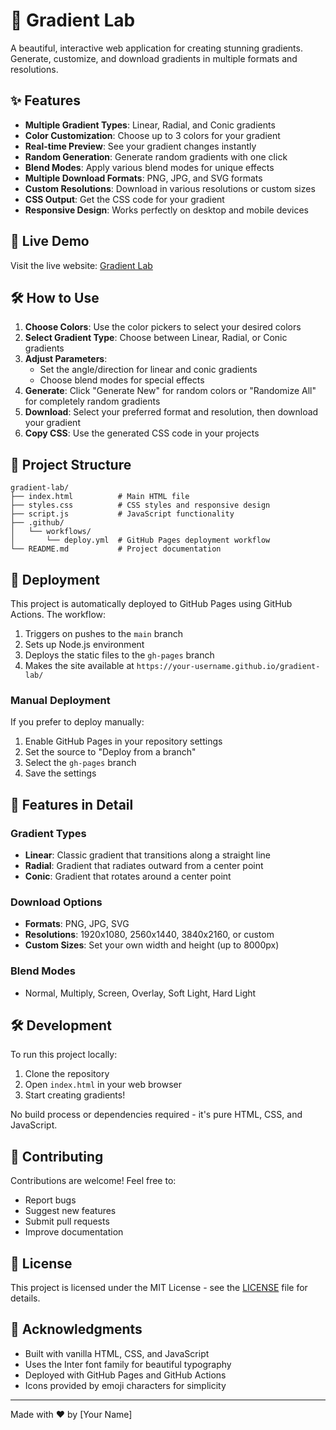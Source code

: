 # 🎨 Gradient Lab

A beautiful, interactive web application for creating stunning gradients. Generate, customize, and download gradients in multiple formats and resolutions.

## ✨ Features

- **Multiple Gradient Types**: Linear, Radial, and Conic gradients
- **Color Customization**: Choose up to 3 colors for your gradient
- **Real-time Preview**: See your gradient changes instantly
- **Random Generation**: Generate random gradients with one click
- **Blend Modes**: Apply various blend modes for unique effects
- **Multiple Download Formats**: PNG, JPG, and SVG formats
- **Custom Resolutions**: Download in various resolutions or custom sizes
- **CSS Output**: Get the CSS code for your gradient
- **Responsive Design**: Works perfectly on desktop and mobile devices

## 🚀 Live Demo

Visit the live website: [Gradient Lab](https://your-username.github.io/gradient-lab/)

## 🛠️ How to Use

1. **Choose Colors**: Use the color pickers to select your desired colors
2. **Select Gradient Type**: Choose between Linear, Radial, or Conic gradients
3. **Adjust Parameters**:
   - Set the angle/direction for linear and conic gradients
   - Choose blend modes for special effects
4. **Generate**: Click "Generate New" for random colors or "Randomize All" for completely random gradients
5. **Download**: Select your preferred format and resolution, then download your gradient
6. **Copy CSS**: Use the generated CSS code in your projects

## 📁 Project Structure

```
gradient-lab/
├── index.html          # Main HTML file
├── styles.css          # CSS styles and responsive design
├── script.js           # JavaScript functionality
├── .github/
│   └── workflows/
│       └── deploy.yml  # GitHub Pages deployment workflow
└── README.md           # Project documentation
```

## 🚀 Deployment

This project is automatically deployed to GitHub Pages using GitHub Actions. The workflow:

1. Triggers on pushes to the `main` branch
2. Sets up Node.js environment
3. Deploys the static files to the `gh-pages` branch
4. Makes the site available at `https://your-username.github.io/gradient-lab/`

### Manual Deployment

If you prefer to deploy manually:

1. Enable GitHub Pages in your repository settings
2. Set the source to "Deploy from a branch"
3. Select the `gh-pages` branch
4. Save the settings

## 🎯 Features in Detail

### Gradient Types

- **Linear**: Classic gradient that transitions along a straight line
- **Radial**: Gradient that radiates outward from a center point
- **Conic**: Gradient that rotates around a center point

### Download Options

- **Formats**: PNG, JPG, SVG
- **Resolutions**: 1920x1080, 2560x1440, 3840x2160, or custom
- **Custom Sizes**: Set your own width and height (up to 8000px)

### Blend Modes

- Normal, Multiply, Screen, Overlay, Soft Light, Hard Light

## 🛠️ Development

To run this project locally:

1. Clone the repository
2. Open `index.html` in your web browser
3. Start creating gradients!

No build process or dependencies required - it's pure HTML, CSS, and JavaScript.

## 🤝 Contributing

Contributions are welcome! Feel free to:

- Report bugs
- Suggest new features
- Submit pull requests
- Improve documentation

## 📄 License

This project is licensed under the MIT License - see the [LICENSE](LICENSE) file for details.

## 🙏 Acknowledgments

- Built with vanilla HTML, CSS, and JavaScript
- Uses the Inter font family for beautiful typography
- Deployed with GitHub Pages and GitHub Actions
- Icons provided by emoji characters for simplicity

---

Made with ❤️ by [Your Name]
